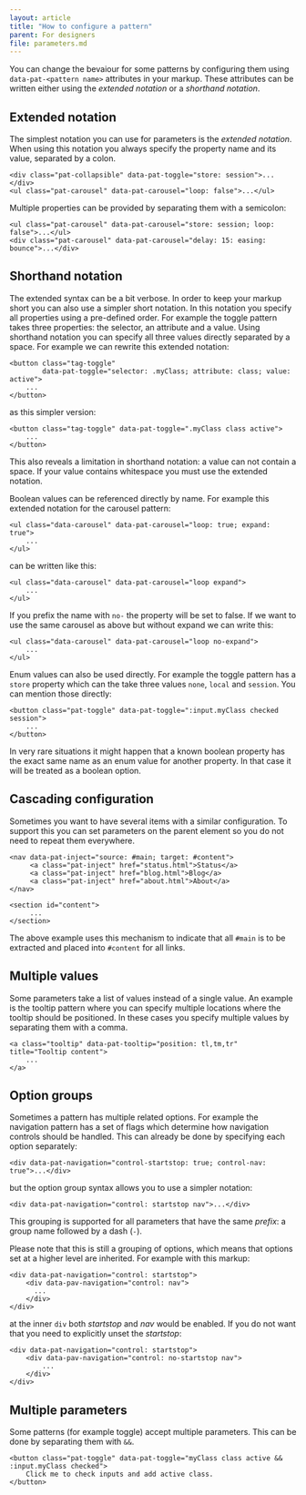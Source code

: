```yaml
---
layout: article
title: "How to configure a pattern"
parent: For designers
file: parameters.md
---
```


You can change the bevaiour for some patterns by configuring them using ``data-pat-<pattern name>`` attributes in your markup.
These attributes can be written either using the *extended notation* or a *shorthand notation*.

## Extended notation

The simplest notation you can use for parameters is the *extended notation*.
When using this notation you always specify the property name and its value,
separated by a colon.

```
<div class="pat-collapsible" data-pat-toggle="store: session">...</div>
<ul class="pat-carousel" data-pat-carousel="loop: false">...</ul>
```

Multiple properties can be provided by separating them with a semicolon:

```
<ul class="pat-carousel" data-pat-carousel="store: session; loop: false">...</ul>
<div class="pat-carousel" data-pat-carousel="delay: 15: easing: bounce">...</div>
```

## Shorthand notation

The extended syntax can be a bit verbose. In order to keep your markup short
you can also use a simpler short notation. In this notation you specify all
properties using a pre-defined order. For example the toggle pattern takes
three properties: the selector, an attribute and a value. Using shorthand
notation you can specify all three values directly separated by a space. For
example we can rewrite this extended notation:

```
<button class="tag-toggle"
        data-pat-toggle="selector: .myClass; attribute: class; value: active">
    ...
</button>
```

as this simpler version:

```
<button class="tag-toggle" data-pat-toggle=".myClass class active">
    ...
</button>
```

This also reveals a limitation in shorthand notation: a value can not
contain a space. If your value contains whitespace you must use the
extended notation.

Boolean values can be referenced directly by name. For example this extended
notation for the carousel pattern:

```
<ul class="data-carousel" data-pat-carousel="loop: true; expand: true">
    ...
</ul>
```

can be written like this:

```
<ul class="data-carousel" data-pat-carousel="loop expand">
    ...
</ul>
```

If you prefix the name with ``no-`` the property will be set to false. If we
want to use the same carousel as above but without expand we can write this:

```
<ul class="data-carousel" data-pat-carousel="loop no-expand">
    ...
</ul>
```

Enum values can also be used directly. For example the toggle pattern has a
``store`` property which can the take three values ``none``, ``local`` and
``session``. You can mention those directly:


```
<button class="pat-toggle" data-pat-toggle=":input.myClass checked session">
    ...
</button>
```

In very rare situations it might happen that a known boolean property
has the exact same name as an enum value for another property. In that case it
will be treated as a boolean option.

## Cascading configuration

Sometimes you want to have several items with a similar configuration. To
support this you can set parameters on the parent element so you do not
need to repeat them everywhere.

```
<nav data-pat-inject="source: #main; target: #content">
     <a class="pat-inject" href="status.html">Status</a>
     <a class="pat-inject" href="blog.html">Blog</a>
     <a class="pat-inject" href="about.html">About</a>
</nav>

<section id="content">
     ...
</section>
```

The above example uses this mechanism to indicate that all ``#main`` is to
be extracted and placed into ``#content`` for all links.


## Multiple values

Some parameters take a list of values instead of a single value. An example is
the tooltip pattern where you can specify multiple locations where the tooltip
should be positioned. In these cases you specify multiple values by separating
them with a comma.

```
<a class="tooltip" data-pat-tooltip="position: tl,tm,tr" title="Tooltip content">
    ...
</a>
```

## Option groups

Sometimes a pattern has multiple related options. For example the navigation
pattern has a set of flags which determine how navigation controls should be
handled. This can already be done by specifying each option separately:

```
<div data-pat-navigation="control-startstop: true; control-nav: true">...</div>
```

but the option group syntax allows you to use a simpler notation:

```
<div data-pat-navigation="control: startstop nav">...</div>
```

This grouping is supported for all parameters that have the same *prefix*: a group
name followed by a dash (``-``).

Please note that this is still a grouping of options, which means that options
set at a higher level are inherited. For example with this markup:

```
<div data-pat-navigation="control: startstop">
    <div data-pav-navigation="control: nav">
      ...
    </div>
</div>
```

at the inner ``div`` both *startstop* and *nav* would be enabled. If you do not want
that you need to explicitly unset the *startstop*:

```
<div data-pat-navigation="control: startstop">
    <div data-pav-navigation="control: no-startstop nav">
        ...
    </div>
</div>
```

## Multiple parameters

Some patterns (for example toggle) accept multiple parameters. This can be
done by separating them with ``&&``.

```
<button class="pat-toggle" data-pat-toggle="myClass class active && :input.myClass checked">
    Click me to check inputs and add active class.
</button>
```
